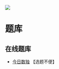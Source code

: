 ![](https://cn.sudoku.today/pic/03/foursum/63233_147323.png)

# 题库

## 在线题库
- [今日数独](https://cn.sudoku.today/g-group-sum-sudoku/) 【选题不便】